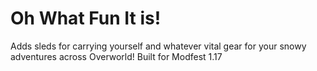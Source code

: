 # Oh What Fun It is! 

Adds sleds for carrying yourself and whatever vital gear for your snowy adventures across Overworld! Built for Modfest 1.17
